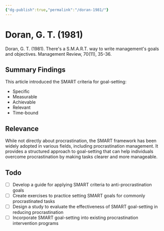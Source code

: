 ```yaml
---
{"dg-publish":true,"permalink":"/doran-1981/"}
---
```


# Doran, G. T. (1981)

Doran, G. T. (1981). There's a S.M.A.R.T. way to write management's goals and objectives. Management Review, 70(11), 35-36.

## Summary Findings
This article introduced the SMART criteria for goal-setting:
- Specific
- Measurable
- Achievable
- Relevant
- Time-bound

## Relevance
While not directly about procrastination, the SMART framework has been widely adopted in various fields, including procrastination management. It provides a structured approach to goal-setting that can help individuals overcome procrastination by making tasks clearer and more manageable.

## Todo
- [ ] Develop a guide for applying SMART criteria to anti-procrastination goals
- [ ] Create exercises to practice setting SMART goals for commonly procrastinated tasks
- [ ] Design a study to evaluate the effectiveness of SMART goal-setting in reducing procrastination
- [ ] Incorporate SMART goal-setting into existing procrastination intervention programs
